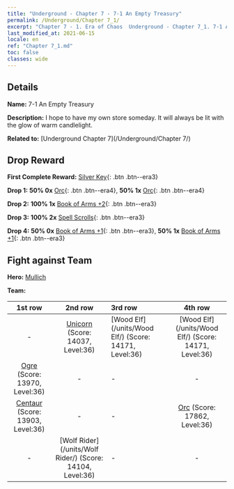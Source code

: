 ```yaml
---
title: "Underground - Chapter 7 - 7-1 An Empty Treasury"
permalink: /Underground/Chapter 7_1/
excerpt: "Chapter 7 - 1. Era of Chaos  Underground - Chapter 7_1. 7-1 An Empty Treasury"
last_modified_at: 2021-06-15
locale: en
ref: "Chapter 7_1.md"
toc: false
classes: wide
---
```


## Details

 **Name:** 7-1 An Empty Treasury

 **Description:** I hope to have my own store someday. It will always be lit with the glow of warm candlelight.

 **Related to:** [Underground Chapter 7](/Underground/Chapter 7/)

## Drop Reward

 **First Complete Reward:** [Silver Key](/Items/con_693/){: .btn .btn--era3}

 **Drop 1:** **50% 0x** [Orc](/Items/unt_219/){: .btn .btn--era4}, **50% 1x** [Orc](/Items/unt_219/){: .btn .btn--era4}

 **Drop 2:** **100% 1x** [Book of Arms +2](/Items/mat_32/){: .btn .btn--era3}

 **Drop 3:** **100% 2x** [Spell Scrolls](/Items/con_694/){: .btn .btn--era3}

 **Drop 4:** **50% 0x** [Book of Arms +1](/Items/mat_25/){: .btn .btn--era3}, **50% 1x** [Book of Arms +1](/Items/mat_25/){: .btn .btn--era3}


## Fight against Team
 **Hero:** [Mullich](/heroes/Mullich/)

 **Team:**


  | 1st row | 2nd row | 3rd row | 4th row |
  |:----:|:----:|:----|:----:|
  | - | [Unicorn](/units/Unicorn/) (Score: 14037, Level:36)  | [Wood Elf](/units/Wood Elf/) (Score: 14171, Level:36)  | [Wood Elf](/units/Wood Elf/) (Score: 14171, Level:36)  |
  | [Ogre](/units/Ogre/) (Score: 13970, Level:36)  | - | - | - |
  | [Centaur](/units/Centaur/) (Score: 13903, Level:36)  | - | - | [Orc](/units/Orc/) (Score: 17862, Level:36)  |
  | - | [Wolf Rider](/units/Wolf Rider/) (Score: 14104, Level:36)  | - | - |


